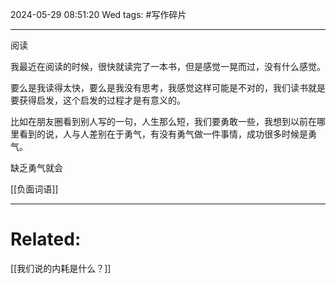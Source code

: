 2024-05-29 08:51:20 Wed 
tags:  #写作碎片

----
阅读

我最近在阅读的时候，很快就读完了一本书，但是感觉一晃而过，没有什么感觉。

要么是我读得太快，要么是我没有思考，我感觉这样可能是不对的，我们读书就是要获得启发，这个启发的过程才是有意义的。

比如在朋友圈看到别人写的一句，人生那么短，我们要勇敢一些，我想到以前在哪里看到的说，人与人差别在于勇气，有没有勇气做一件事情，成功很多时候是勇气。

缺乏勇气就会


[[负面词语]]



---
# Related:
[[我们说的内耗是什么？]]
